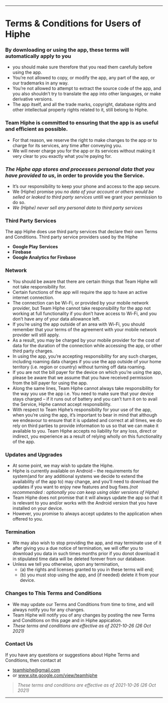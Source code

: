 **************************************************************************************************************

# Terms & Conditions for Users of Hiphe

### By downloading or using the app, these terms will automatically apply to you 
  - you should make sure therefore that you read them carefully before using the app.
  -  You’re not allowed to copy, or modify the app, any part of the app, or our trademarks in any way. 
  -  You’re not allowed to attempt to extract the source code of the app, and you also shouldn’t try to translate the app into other languages, or make derivative versions. 
  -  The app itself, and all the trade marks, copyright, database rights and other intellectual property rights related to it, still belong to Hiphe.

### Team Hiphe is committed to ensuring that the app is as useful and efficient as possible. 
- For that reason, we reserve the right to make changes to the app or to charge for its services, any time after conveying you.
- We will never charge you for the app or its services without making it very clear to you exactly what you’re paying for.

###  _The Hiphe app stores and processes personal data that you have provided to us_, in order to provide you the Service. 
- It’s our responsibility to keep your phone and access to the app secure. 
- We (Hiphe) promise you _no data of your account or others would be selled or leaked to third party services_ untill we grant your permission to do so.
- _We (Hiphe) never sell any personal data to third party services_

### Third Party Services
The app Hiphe does use third party services that declare their own Terms and Conditions.
Third party service providers used by the Hiphe
  - **Google Play Services**
  - **Firebase**
  - **Google Analytics for Firebase**

### Network
- You should be aware that there are certain things that Team Hiphe
will not take responsibility for.
- Certain functions of the app will require 
the app to have an active internet connection. 
- The connection can be Wi-Fi, or provided by
your mobile network provider, but Team Hiphe cannot take responsibility for the app not working at full functionality 
if you don’t have access to Wi-Fi, and you don’t have any of your data allowance left.
- If you’re using the app outside of an area with Wi-Fi, you should remember that your terms of the agreement with your mobile network provider will still apply. 
- As a result, you may be charged by your mobile provider for the cost of data for the duration of the connection while accessing the app, or other third party charges. 
- In using the app, you’re accepting responsibility for any such charges, including roaming data charges if you use the app outside of your home territory (i.e. region or country) without turning off data roaming. 
- If you are not the bill payer for the device on which you’re using the app, please be aware that we assume that you have received permission from the bill payer for using the app.
- Along the same lines, Team Hiphe cannot always take responsibility for the way you use the app i.e. You need to make sure that your device stays charged – if it runs out of battery and you can’t turn it on to avail the Service, Hiphe cannot accept responsibility.
- With respect to Team Hiphe’s responsibility for your use of the app, when you’re using the app, it’s important to bear in mind that although we endeavour to ensure that it is updated and correct at all times, we do rely on third parties to provide information to us so that we can make it available to you. 
Team Hiphe accepts no liability for any loss, direct or indirect, you experience as a result of relying wholly on this functionality of the app.

### Updates and Upgrades
- At some point, we may wish to update the Hiphe. 
- Hiphe is currently available on Android – the requirements for system(and for any additional systems we decide to extend the availability of the app to) may change, and you’ll need to download the updates if you want to enjoy new features and bug fixes._(not recommended : optionally you can keep using older versions of Hiphe)_
- Team Hiphe does not promise that it will always update the app so that it is relevant to you and/or works with the Android version that you have installed on your device. 
- However, you promise to always accept updates to the application when offered to you. 

### Termination
- We may also wish to stop providing the app, and may terminate use of it after giving you a due notice of termination, we will offer you to download you data in such times months prior if you donot download it in stipulated time data will be deleted forever from our database. 
- Unless we tell you otherwise, upon any termination, 
  - (a) the rights and licenses granted to you in these terms will end; 
  - (b) you must stop using the app, and (if needed) delete it from your device.

### Changes to This Terms and Conditions
- We may update our Terms and Conditions from time to time, and will always notify you for any changes. 
- Team Hiphe will notify you of any changes by posting the new Terms and Conditions on this page and in Hiphe appication.
- *These terms and conditions are effective as of 2021-10-26 (26 Oct 2021)*

### Contact Us

If you have any questions or suggestions about Hiphe Terms and Conditions, then contact at 
- teamhiphe@gmail.com
- or www.site.google.com/view/teamhiphe

>*These terms and conditions are effective as of 2021-10-26 (26 Oct 2021)*
*************************************************************************************************************
